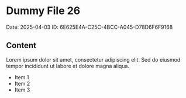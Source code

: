 # Dummy File 26

Date: 2025-04-03
ID: 6E625E4A-C25C-4BCC-A045-D78D6F6F9168

## Content

Lorem ipsum dolor sit amet, consectetur adipiscing elit.
Sed do eiusmod tempor incididunt ut labore et dolore magna aliqua.

* Item 1
* Item 2
* Item 3
